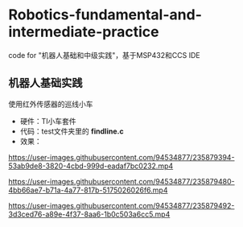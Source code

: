 # Robotics-fundamental-and-intermediate-practice
code for "机器人基础和中级实践"，基于MSP432和CCS IDE
## 机器人基础实践
使用红外传感器的巡线小车
* 硬件：TI小车套件
* 代码：test文件夹里的 **findline.c**
* 效果：


https://user-images.githubusercontent.com/94534877/235879394-53ab9de8-3820-4cbd-999d-eadaf7bc0232.mp4



https://user-images.githubusercontent.com/94534877/235879480-4bb66ae7-b71a-4a77-817b-5175026026f6.mp4



https://user-images.githubusercontent.com/94534877/235879492-3d3ced76-a89e-4f37-8aa6-1b0c503a6cc5.mp4

